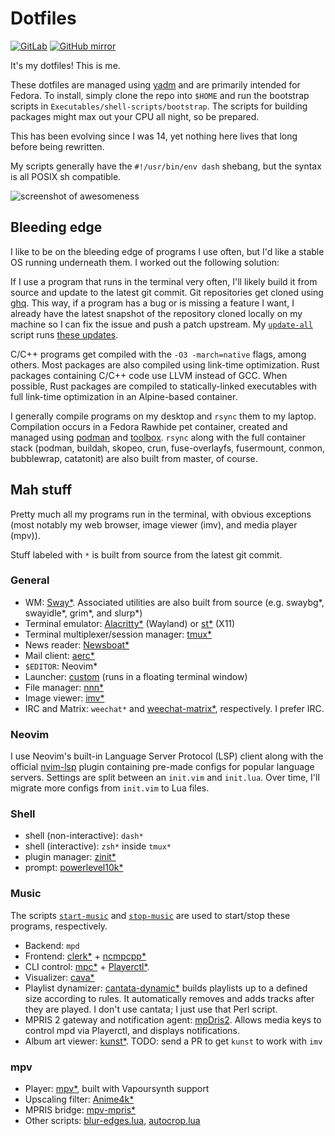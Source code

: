 Dotfiles
========

[![GitLab](https://img.shields.io/badge/repository-GitLab-orange.svg?logo=gitlab)](https://gitlab.com/Seirdy/dotfiles)
[![GitHub
mirror](https://img.shields.io/badge/mirror-GitHub-black.svg?logo=github)](https://github.com/Seirdy/dotfiles)

It's my dotfiles! This is me.

These dotfiles are managed using [yadm](https://yadm.io) and are primarily intended
for Fedora. To install, simply clone the repo into `$HOME` and run the bootstrap
scripts in `Executables/shell-scripts/bootstrap`. The scripts for building packages
might max out your CPU all night, so be prepared.

This has been evolving since I was 14, yet nothing here lives that long before being
rewritten.

My scripts generally have the `#!/usr/bin/env dash` shebang, but the syntax is all
POSIX sh compatible.

![screenshot of awesomeness](https://i.imgur.com/IHidSxb.png)

Bleeding edge
-------------

I like to be on the bleeding edge of programs I use often, but I'd like a stable OS
running underneath them. I worked out the following solution:

If I use a program that runs in the terminal very often, I'll likely build it from
source and update to the latest git commit. Git repositories get cloned using
[ghq](https://github.com/motemen/ghq). This way, if a program has a bug or is missing
a feature I want, I already have the latest snapshot of the repository cloned locally
on my machine so I can fix the issue and push a patch upstream. My
[`update-all`](https://gitlab.com/Seirdy/dotfiles/raw/master/.local/bin/update-all)
script runs [these
updates](https://gitlab.com/Seirdy/dotfiles/tree/master/Executables/shell-scripts/updates).

C/C++ programs get compiled with the `-O3 -march=native` flags, among others. Most
packages are also compiled using link-time optimization. Rust packages containing
C/C++ code use LLVM instead of GCC. When possible, Rust packages are compiled to
statically-linked executables with full link-time optimization in an Alpine-based
container.

I generally compile programs on my desktop and `rsync` them to my laptop. Compilation
occurs in a Fedora Rawhide pet container, created and managed using
[podman](https://podman.io/) and [toolbox](https://github.com/containers/toolbox).
`rsync` along with the full container stack (podman, buildah, skopeo, crun,
fuse-overlayfs, fusermount, conmon, bubblewrap, catatonit) are also built from
master, of course.

Mah stuff
---------

Pretty much all my programs run in the terminal, with obvious exceptions (most
notably my web browser, image viewer (imv), and media player (mpv)).

Stuff labeled with `*` is built from source from the latest git commit.

### General

- WM: [Sway\*](https://swaywm.org/). Associated utilities are also built from source
  (e.g. swaybg\*, swayidle\*, grim\*, and slurp\*)
- Terminal emulator: [Alacritty\*](https://github.com/alacritty/alacritty) (Wayland)
  or [st\*](https://st.suckless.org/) (X11)
- Terminal multiplexer/session manager: [tmux\*](https://tmux.github.io/)
- News reader: [Newsboat\*](https://newsboat.org/)
- Mail client: [aerc\*](https://aerc-mail.org/)
- `$EDITOR`: Neovim\*
- Launcher: [custom](https://gitlab.com/Seirdy/term-dmenu) (runs in a floating
  terminal window)
- File manager: [nnn\*](https://github.com/jarun/nnn)
- Image viewer: [imv\*](https://github.com/eXeC64/imv)
- IRC and Matrix: `weechat*` and
  [weechat-matrix\*](https://github.com/poljar/weechat-matrix), respectively. I
  prefer IRC.

### Neovim

I use Neovim's built-in Language Server Protocol (LSP) client along with the official
[nvim-lsp](github.com/neovim/nvim-lsp) plugin containing pre-made configs for popular
language servers. Settings are split between an `init.vim` and `init.lua`. Over time,
I'll migrate more configs from `init.vim` to Lua files.

### Shell

- shell (non-interactive): `dash*`
- shell (interactive): `zsh*` inside `tmux*`
- plugin manager: [zinit\*](https://github.com/zdharma/zinit)
- prompt: [powerlevel10k\*](https://github.com/romkatv/powerlevel10k)

### Music

The scripts
[`start-music`](https://gitlab.com/Seirdy/dotfiles/raw/master/.local/bin/start-music)
and
[`stop-music`](https://gitlab.com/Seirdy/dotfiles/raw/master/.local/bin/stop-music)
are used to start/stop these programs, respectively.

- Backend: `mpd`
- Frontend: [clerk\*](https://github.com/carnager/clerk) +
  [ncmpcpp\*](https://github.com/arybczak/ncmpcpp)
- CLI control: [mpc\*](https://github.com/MusicPlayerDaemon/mpc) +
  [Playerctl\*](https://github.com/altdesktop/playerctl).
- Visualizer: [cava\*](https://github.com/karlstav/cava)
- Playlist dynamizer:
  [cantata-dynamic\*](https://github.com/CDrummond/cantata/blob/master/playlists/cantata-dynamic)
  builds playlists up to a defined size according to rules. It automatically removes
  and adds tracks after they are played. I don't use cantata; I just use that Perl
  script.
- MPRIS 2 gateway and notification agent:
  [mpDris2](https://github.com/eonpatapon/mpDris2). Allows media keys to control mpd
  via Playerctl, and displays notifications.
- Album art viewer: [kunst\*](https://github.com/sdushantha/kunst). TODO: send a PR
  to get `kunst` to work with `imv`

### mpv

- Player: [mpv\*](https://mpv.io), built with Vapoursynth support
- Upscaling filter: [Anime4k\*](https://github.com/bloc97/Anime4K)
- MPRIS bridge: [mpv-mpris\*](https://github.com/hoyon/mpv-mpris)
- Other scripts:
  [blur-edges.lua](github.com/occivink/mpv-scripts/blob/master/scripts/blur-edges.lua),
  [autocrop.lua](github.com/mpv-player/mpv/TOOLS/lua/autocrop.lua)
